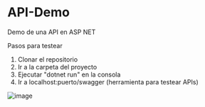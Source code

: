 # API-Demo
Demo de una API en ASP NET

Pasos para testear
1. Clonar el repositorio
2. Ir a la carpeta del proyecto
3. Ejecutar "dotnet run" en la consola
4. Ir a localhost:puerto/swagger (herramienta para testear APIs)

![image](https://github.com/user-attachments/assets/21ae7de7-89c9-4e93-aec9-60e984f42726)
